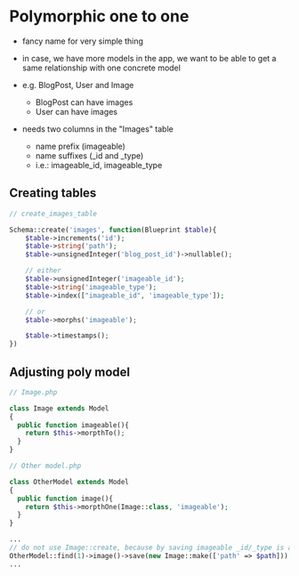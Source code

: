 # Polymorphic one to one

- fancy name for very simple thing
  
- in case, we have more models in the app, we want to be able to get a same relationship with one concrete model

- e.g. BlogPost, User and Image
  - BlogPost can have images
  - User can have images

- needs two columns in the "Images" table
  - name prefix (imageable)
  - name suffixes (_id and _type)
  - i.e.: imageable_id, imageable_type


## Creating tables

```php
// create_images_table

Schema::create('images', function(Blueprint $table){
    $table->increments('id');
    $table->string('path');
    $table->unsignedInteger('blog_post_id')->nullable();

    // either
    $table->unsignedInteger('imageable_id');
    $table->string('imageable_type');
    $table->index(["imageable_id", 'imageable_type']);

    // or
    $table->morphs('imageable');

    $table->timestamps();
})
```

## Adjusting poly model

```php
// Image.php

class Image extends Model
{
  public function imageable(){
    return $this->morpthTo();
  }
}
```

```php
// Other model.php

class OtherModel extends Model
{
  public function image(){
    return $this->morpthOne(Image::class, 'imageable');
  }
}
```

```php
...
// do not use Image::create, because by saving imageable _id/_type is assigned
OtherModel::find(1)->image()->save(new Image::make(['path' => $path]))
...
```